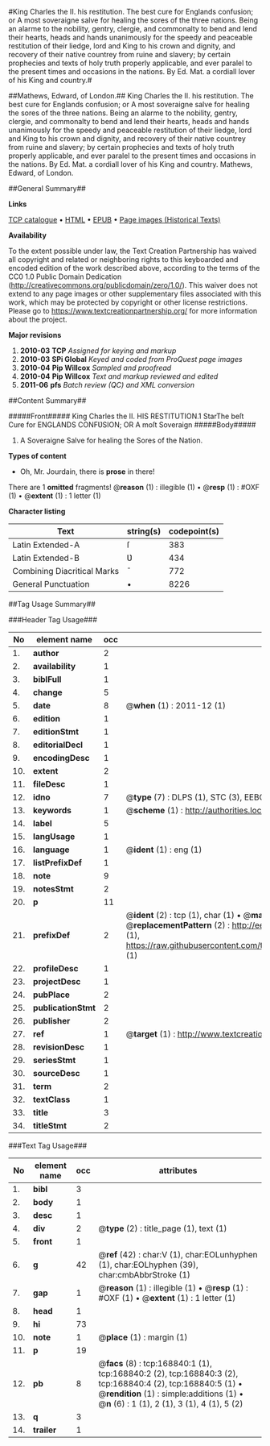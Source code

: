 #King Charles the II. his restitution. The best cure for Englands confusion; or A most soveraigne salve for healing the sores of the three nations. Being an alarme to the nobility, gentry, clergie, and commonalty to bend and lend their hearts, heads and hands unanimously for the speedy and peaceable restitution of their liedge, lord and King to his crown and dignity, and recovery of their native countrey from ruine and slavery; by certain prophecies and texts of holy truth properly applicable, and ever paralel to the present times and occasions in the nations. By Ed. Mat. a cordiall lover of his King and country.#

##Mathews, Edward, of London.##
King Charles the II. his restitution. The best cure for Englands confusion; or A most soveraigne salve for healing the sores of the three nations. Being an alarme to the nobility, gentry, clergie, and commonalty to bend and lend their hearts, heads and hands unanimously for the speedy and peaceable restitution of their liedge, lord and King to his crown and dignity, and recovery of their native countrey from ruine and slavery; by certain prophecies and texts of holy truth properly applicable, and ever paralel to the present times and occasions in the nations. By Ed. Mat. a cordiall lover of his King and country.
Mathews, Edward, of London.

##General Summary##

**Links**

[TCP catalogue](http://www.ota.ox.ac.uk/tcp/)  • 
[HTML](http://tei.it.ox.ac.uk/tcp/Texts-HTML/free/A88/A88950.html)  • 
[EPUB](http://tei.it.ox.ac.uk/tcp/Texts-EPUB/free/A88/A88950.epub) • 
[Page images (Historical Texts)](https://historicaltexts.jisc.ac.uk/eebo-99863069e)

**Availability**

To the extent possible under law, the Text Creation Partnership has waived all copyright and related or neighboring rights to this keyboarded and encoded edition of the work described above, according to the terms of the CC0 1.0 Public Domain Dedication (http://creativecommons.org/publicdomain/zero/1.0/). This waiver does not extend to any page images or other supplementary files associated with this work, which may be protected by copyright or other license restrictions. Please go to https://www.textcreationpartnership.org/ for more information about the project.

**Major revisions**

1. __2010-03__ __TCP__ *Assigned for keying and markup*
1. __2010-03__ __SPi Global__ *Keyed and coded from ProQuest page images*
1. __2010-04__ __Pip Willcox__ *Sampled and proofread*
1. __2010-04__ __Pip Willcox__ *Text and markup reviewed and edited*
1. __2011-06__ __pfs__ *Batch review (QC) and XML conversion*

##Content Summary##

#####Front#####
King Charles the II. HIS RESTITUTION.1
StarThe beſt Cure for ENGLANDS CONFƲSION; OR A moſt
Soveraign
#####Body#####

1. A Soveraigne Salve for healing the Sores of the Nation.

**Types of content**

  * Oh, Mr. Jourdain, there is **prose** in there!

There are 1 **omitted** fragments! 
 @__reason__ (1) : illegible (1)  •  @__resp__ (1) : #OXF (1)  •  @__extent__ (1) : 1 letter (1)

**Character listing**


|Text|string(s)|codepoint(s)|
|---|---|---|
|Latin Extended-A|ſ|383|
|Latin Extended-B|Ʋ|434|
|Combining             Diacritical Marks|̄|772|
|General Punctuation|•|8226|

##Tag Usage Summary##

###Header Tag Usage###

|No|element name|occ|attributes|
|---|---|---|---|
|1.|__author__|2||
|2.|__availability__|1||
|3.|__biblFull__|1||
|4.|__change__|5||
|5.|__date__|8| @__when__ (1) : 2011-12 (1)|
|6.|__edition__|1||
|7.|__editionStmt__|1||
|8.|__editorialDecl__|1||
|9.|__encodingDesc__|1||
|10.|__extent__|2||
|11.|__fileDesc__|1||
|12.|__idno__|7| @__type__ (7) : DLPS (1), STC (3), EEBO-CITATION (1), PROQUEST (1), VID (1)|
|13.|__keywords__|1| @__scheme__ (1) : http://authorities.loc.gov/ (1)|
|14.|__label__|5||
|15.|__langUsage__|1||
|16.|__language__|1| @__ident__ (1) : eng (1)|
|17.|__listPrefixDef__|1||
|18.|__note__|9||
|19.|__notesStmt__|2||
|20.|__p__|11||
|21.|__prefixDef__|2| @__ident__ (2) : tcp (1), char (1)  •  @__matchPattern__ (2) : ([0-9\-]+):([0-9IVX]+) (1), (.+) (1)  •  @__replacementPattern__ (2) : http://eebo.chadwyck.com/downloadtiff?vid=$1&page=$2 (1), https://raw.githubusercontent.com/textcreationpartnership/Texts/master/tcpchars.xml#$1 (1)|
|22.|__profileDesc__|1||
|23.|__projectDesc__|1||
|24.|__pubPlace__|2||
|25.|__publicationStmt__|2||
|26.|__publisher__|2||
|27.|__ref__|1| @__target__ (1) : http://www.textcreationpartnership.org/docs/. (1)|
|28.|__revisionDesc__|1||
|29.|__seriesStmt__|1||
|30.|__sourceDesc__|1||
|31.|__term__|2||
|32.|__textClass__|1||
|33.|__title__|3||
|34.|__titleStmt__|2||


###Text Tag Usage###

|No|element name|occ|attributes|
|---|---|---|---|
|1.|__bibl__|3||
|2.|__body__|1||
|3.|__desc__|1||
|4.|__div__|2| @__type__ (2) : title_page (1), text (1)|
|5.|__front__|1||
|6.|__g__|42| @__ref__ (42) : char:V (1), char:EOLunhyphen (1), char:EOLhyphen (39), char:cmbAbbrStroke (1)|
|7.|__gap__|1| @__reason__ (1) : illegible (1)  •  @__resp__ (1) : #OXF (1)  •  @__extent__ (1) : 1 letter (1)|
|8.|__head__|1||
|9.|__hi__|73||
|10.|__note__|1| @__place__ (1) : margin (1)|
|11.|__p__|19||
|12.|__pb__|8| @__facs__ (8) : tcp:168840:1 (1), tcp:168840:2 (2), tcp:168840:3 (2), tcp:168840:4 (2), tcp:168840:5 (1)  •  @__rendition__ (1) : simple:additions (1)  •  @__n__ (6) : 1 (1), 2 (1), 3 (1), 4 (1), 5 (2)|
|13.|__q__|3||
|14.|__trailer__|1||
